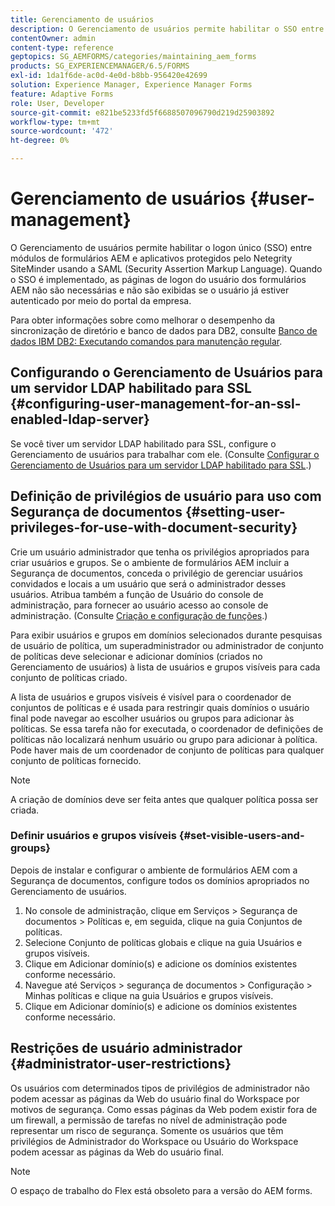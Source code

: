 ```yaml
---
title: Gerenciamento de usuários
description: O Gerenciamento de usuários permite habilitar o SSO entre módulos de formulários AEM e aplicativos protegidos pelo Netegrity SiteMinder usando SAML. Este documento fornece mais informações sobre o Gerenciamento de usuários.
contentOwner: admin
content-type: reference
geptopics: SG_AEMFORMS/categories/maintaining_aem_forms
products: SG_EXPERIENCEMANAGER/6.5/FORMS
exl-id: 1da1f6de-ac0d-4e0d-b8bb-956420e42699
solution: Experience Manager, Experience Manager Forms
feature: Adaptive Forms
role: User, Developer
source-git-commit: e821be5233fd5f6688507096790d219d25903892
workflow-type: tm+mt
source-wordcount: '472'
ht-degree: 0%

---
```


# Gerenciamento de usuários {#user-management}

O Gerenciamento de usuários permite habilitar o logon único (SSO) entre módulos de formulários AEM e aplicativos protegidos pelo Netegrity SiteMinder usando a SAML (Security Assertion Markup Language). Quando o SSO é implementado, as páginas de logon do usuário dos formulários AEM não são necessárias e não são exibidas se o usuário já estiver autenticado por meio do portal da empresa.

Para obter informações sobre como melhorar o desempenho da sincronização de diretório e banco de dados para DB2, consulte [Banco de dados IBM DB2: Executando comandos para manutenção regular](/help/forms/using/admin-help/ibm-db2-database-running-commands.md#ibm-db2-database-running-commands-for-regular-maintenance).

## Configurando o Gerenciamento de Usuários para um servidor LDAP habilitado para SSL {#configuring-user-management-for-an-ssl-enabled-ldap-server}

Se você tiver um servidor LDAP habilitado para SSL, configure o Gerenciamento de usuários para trabalhar com ele. (Consulte [Configurar o Gerenciamento de Usuários para um servidor LDAP habilitado para SSL](/help/forms/using/admin-help/configure-user-management-ssl-enabled.md#configure-user-management-for-an-ssl-enabled-ldap-server).)

## Definição de privilégios de usuário para uso com Segurança de documentos {#setting-user-privileges-for-use-with-document-security}

Crie um usuário administrador que tenha os privilégios apropriados para criar usuários e grupos. Se o ambiente de formulários AEM incluir a Segurança de documentos, conceda o privilégio de gerenciar usuários convidados e locais a um usuário que será o administrador desses usuários. Atribua também a função de Usuário do console de administração, para fornecer ao usuário acesso ao console de administração. (Consulte [Criação e configuração de funções](/help/forms/using/admin-help/creating-configuring-roles.md#creating-and-configuring-roles).)

Para exibir usuários e grupos em domínios selecionados durante pesquisas de usuário de política, um superadministrador ou administrador de conjunto de políticas deve selecionar e adicionar domínios (criados no Gerenciamento de usuários) à lista de usuários e grupos visíveis para cada conjunto de políticas criado.

A lista de usuários e grupos visíveis é visível para o coordenador de conjuntos de políticas e é usada para restringir quais domínios o usuário final pode navegar ao escolher usuários ou grupos para adicionar às políticas. Se essa tarefa não for executada, o coordenador de definições de políticas não localizará nenhum usuário ou grupo para adicionar à política. Pode haver mais de um coordenador de conjunto de políticas para qualquer conjunto de políticas fornecido.

>[!NOTE]
>
>A criação de domínios deve ser feita antes que qualquer política possa ser criada.

### Definir usuários e grupos visíveis {#set-visible-users-and-groups}

Depois de instalar e configurar o ambiente de formulários AEM com a Segurança de documentos, configure todos os domínios apropriados no Gerenciamento de usuários.

1. No console de administração, clique em Serviços > Segurança de documentos > Políticas e, em seguida, clique na guia Conjuntos de políticas.
1. Selecione Conjunto de políticas globais e clique na guia Usuários e grupos visíveis.
1. Clique em Adicionar domínio(s) e adicione os domínios existentes conforme necessário.
1. Navegue até Serviços > segurança de documentos > Configuração > Minhas políticas e clique na guia Usuários e grupos visíveis.
1. Clique em Adicionar domínio(s) e adicione os domínios existentes conforme necessário.

## Restrições de usuário administrador {#administrator-user-restrictions}

Os usuários com determinados tipos de privilégios de administrador não podem acessar as páginas da Web do usuário final do Workspace por motivos de segurança. Como essas páginas da Web podem existir fora de um firewall, a permissão de tarefas no nível de administração pode representar um risco de segurança. Somente os usuários que têm privilégios de Administrador do Workspace ou Usuário do Workspace podem acessar as páginas da Web do usuário final.

>[!NOTE]
>
>O espaço de trabalho do Flex está obsoleto para a versão do AEM forms.
